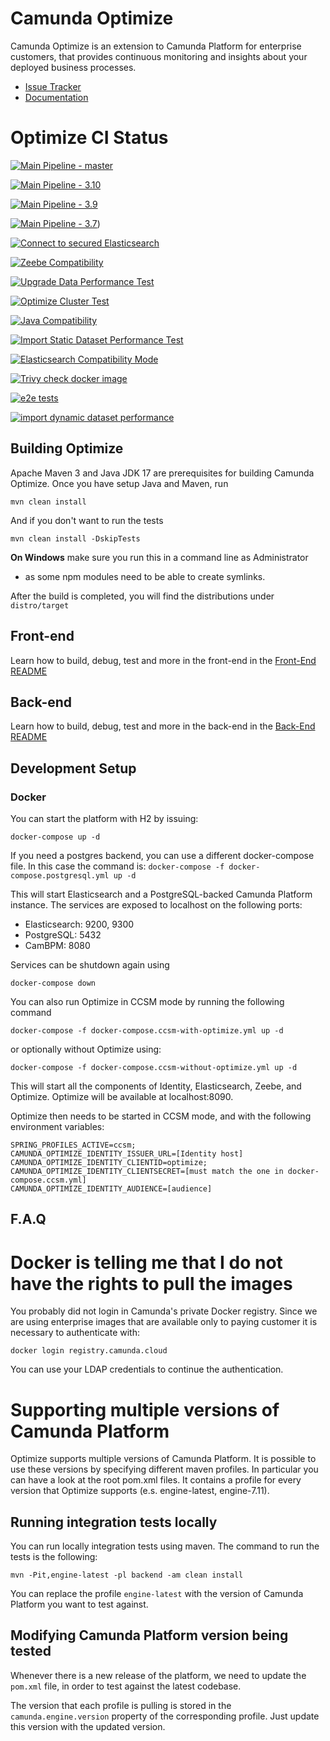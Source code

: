 # Camunda Optimize

Camunda Optimize is an extension to Camunda Platform for enterprise customers,
that provides continuous monitoring and insights about your deployed
business processes.

* [Issue Tracker](https://app.camunda.com/jira/secure/RapidBoard.jspa?rapidView=49)
* [Documentation](https://docs.camunda.io/docs/components/optimize/what-is-optimize/)

# Optimize CI Status

[![Main Pipeline - master](https://github.com/camunda/camunda-optimize/actions/workflows/ci.yml/badge.svg)](https://github.com/camunda/camunda-optimize/actions/workflows/ci.yml?query=branch%3Amaster)

[![Main Pipeline - 3.10](https://github.com/camunda/camunda-optimize/actions/workflows/ci.yml/badge.svg?branch=maintenance%2F3.10)](https://github.com/camunda/camunda-optimize/actions/workflows/ci.yml?query=branch%3Amaintenance%2F3.10)

[![Main Pipeline - 3.9](https://github.com/camunda/camunda-optimize/actions/workflows/ci.yml/badge.svg?branch=maintenance%2F3.9)](https://github.com/camunda/camunda-optimize/actions/workflows/ci.yml?query=branch%3Amaintenance%2F3.9)

[![Main Pipeline - 3.7](https://github.com/camunda/camunda-optimize/actions/workflows/ci.yml/badge.svg?branch=maintenance%2F3.7)](https://github.com/camunda/camunda-optimize/actions/workflows/ci.yml?query=branch%3Amaintenance%2F3.7))

[![Connect to secured Elasticsearch](https://github.com/camunda/camunda-optimize/actions/workflows/connect-to-secured-es.yml/badge.svg)](https://github.com/camunda/camunda-optimize/actions/workflows/connect-to-secured-es.yml)

[![Zeebe Compatibility](https://github.com/camunda/camunda-optimize/actions/workflows/zeebe-compatibility.yml/badge.svg)](https://github.com/camunda/camunda-optimize/actions/workflows/zeebe-compatibility.yml)

[![Upgrade Data Performance Test](https://github.com/camunda/camunda-optimize/actions/workflows/upgrade-data-performance.yml/badge.svg)](https://github.com/camunda/camunda-optimize/actions/workflows/upgrade-data-performance.yml)

[![Optimize Cluster Test](https://github.com/camunda/camunda-optimize/actions/workflows/cluster-test.yml/badge.svg)](https://github.com/camunda/camunda-optimize/actions/workflows/cluster-test.yml)

[![Java Compatibility](https://github.com/camunda/camunda-optimize/actions/workflows/java-compatibility.yml/badge.svg)](https://github.com/camunda/camunda-optimize/actions/workflows/java-compatibility-mode.yml)

[![Import Static Dataset Performance Test](https://github.com/camunda/camunda-optimize/actions/workflows/import-static-data-performance.yml/badge.svg)](https://github.com/camunda/camunda-optimize/actions/workflows/import-static-data-performance.yml)

[![Elasticsearch Compatibility Mode](https://github.com/camunda/camunda-optimize/actions/workflows/elasticsearch_compatibility.yml/badge.svg)](https://github.com/camunda/camunda-optimize/actions/workflows/elasticsearch_compatibility.yml)

[![Trivy check docker image](https://github.com/camunda/camunda-optimize/actions/workflows/trivy-check.yml/badge.svg)](https://github.com/camunda/camunda-optimize/actions/workflows/trivy-check.yml)

[![e2e tests](https://github.com/camunda/camunda-optimize/actions/workflows/e2e-tests.yml/badge.svg)](https://github.com/camunda/camunda-optimize/actions/workflows/e2e-tests.yml)

[![import dynamic dataset performance](https://github.com/camunda/camunda-optimize/actions/workflows/import-dynamic-data-performance.yml/badge.svg)](https://github.com/camunda/camunda-optimize/actions/workflows/import-dynamic-data-performance.yml)

## Building Optimize

Apache Maven 3 and Java JDK 17 are prerequisites for building Camunda
Optimize. Once you have setup Java and Maven, run

```
mvn clean install
```

And if you don't want to run the tests
```
mvn clean install -DskipTests
```

**On Windows** make sure you run this in a command line as Administrator
- as some npm modules need to be able to create symlinks.

After the build is completed, you will find the distributions under ```
distro/target ```

## Front-end

Learn how to build, debug, test and more in the front-end in the [Front-End README](client/README.md)

## Back-end

Learn how to build, debug, test and more in the back-end in the [Back-End README](backend/README.md)

## Development Setup

### Docker

You can start the platform with H2 by issuing:
```
docker-compose up -d
```

If you need a postgres backend, you can use a different docker-compose
file. In this case the command is: ``` docker-compose -f
docker-compose.postgresql.yml up -d ```

This will start Elasticsearch and a PostgreSQL-backed Camunda Platform instance.
The services are exposed to localhost on the following ports:
- Elasticsearch: 9200, 9300
- PostgreSQL: 5432
- CamBPM: 8080

Services can be shutdown again using
```
docker-compose down
```

You can also run Optimize in CCSM mode by running the following command

```
docker-compose -f docker-compose.ccsm-with-optimize.yml up -d
```
or optionally without Optimize using:
```
docker-compose -f docker-compose.ccsm-without-optimize.yml up -d
```

This will start all the components of Identity, Elasticsearch, Zeebe, and Optimize. Optimize will be available at localhost:8090. 

Optimize then needs to be started in CCSM mode, and with the following environment variables:
```
SPRING_PROFILES_ACTIVE=ccsm;
CAMUNDA_OPTIMIZE_IDENTITY_ISSUER_URL=[Identity host]
CAMUNDA_OPTIMIZE_IDENTITY_CLIENTID=optimize;
CAMUNDA_OPTIMIZE_IDENTITY_CLIENTSECRET=[must match the one in docker-compose.ccsm.yml]
CAMUNDA_OPTIMIZE_IDENTITY_AUDIENCE=[audience]
```

## F.A.Q

# Docker is telling me that I do not have the rights to pull the images

You probably did not login in Camunda's private Docker registry. Since we
are using enterprise images that are available only to paying customer it
is necessary to authenticate with:

```
docker login registry.camunda.cloud
```

You can use your LDAP credentials to continue the authentication.

# Supporting multiple versions of Camunda Platform

Optimize supports multiple versions of Camunda Platform. It is possible to use these
versions by specifying different maven profiles. In particular you can
have a look at the root pom.xml files. It contains a profile for every
version that Optimize supports (e.s. engine-latest, engine-7.11).

## Running integration tests locally

You can run locally integration tests using maven. The command to run the
tests is the following:

```
mvn -Pit,engine-latest -pl backend -am clean install
```

You can replace the profile `engine-latest` with the version of Camunda Platform you
want to test against.

## Modifying Camunda Platform version being tested

Whenever there is a new release of the platform, we need to update the
`pom.xml` file, in order to test against the latest codebase.

The version that each profile is pulling is stored in the
`camunda.engine.version` property of the corresponding profile. Just
update this version with the updated version.
